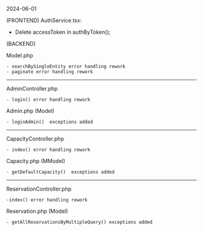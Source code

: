 2024-06-01

(FRONTEND)
AuthService.tsx:
 - Delete accessToken in authByToken();


(BACKEND)

Model.php 
    
    - searchBySingleEntity error handling rework
    - paginate error handling rework
  ------------------------------------------------------------


AdminController.php
    
    - login() error handling rework


Admin.php (Model)
  
    - loginAdmin()  exceptions added

 ------------------------------------------------------------
CapacityController.php  
   
    - index() error handling rework
  
 Capacity.php (MModel)
    
    - getDefaultCapacity()  exceptions added


 ------------------------------------------------------------

 ReservationController.php
    
    -index() error handling rework
    

  Reservation.php (Model)

    - getAllReservationsByMultipleQuery() exceptions added